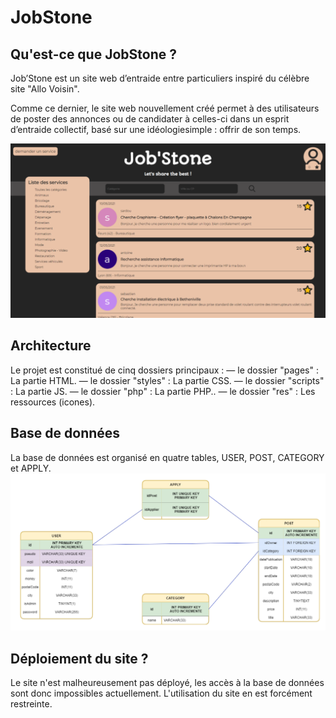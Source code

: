 # JobStone
## Qu'est-ce que JobStone ?
Job’Stone est un site web d’entraide entre particuliers inspiré du célèbre site "Allo Voisin".

Comme ce dernier, le site web nouvellement créé permet à des utilisateurs de poster des annonces ou de candidater à celles-ci dans un esprit d’entraide collectif, basé sur une idéologiesimple : offrir de son temps.

![Page d'accueil de JobStone](./res/readme-img/home.png)

## Architecture
Le projet est constitué de cinq dossiers principaux :
— le dossier "pages" : La partie HTML.
— le dossier "styles" : La partie CSS.
— le dossier "scripts" : La partie JS.
— le dossier "php" : La partie PHP..
— le dossier "res" : Les ressources (icones).

## Base de données
La base de données est organisé en quatre tables, USER, POST, CATEGORY et APPLY.
![Relations BDD](./res/readme-img/relations.png)

## Déploiement du site ?
Le site n'est malheureusement pas déployé, les accès à la base de données sont donc impossibles actuellement. L'utilisation du site en est forcément restreinte.